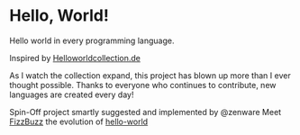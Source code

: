 Hello, World!
=============

Hello world in every programming language.

Inspired by [Helloworldcollection.de](http://helloworldcollection.de/)

As I watch the collection expand, this project has blown up more than I ever thought possible.
Thanks to everyone who continues to contribute, new languages are created every day!

Spin-Off project smartly suggested and implemented by @zenware
Meet [FizzBuzz](https://github.com/zenware/FizzBuzz) the evolution of [hello-world](https://github.com/leachim6/hello-world)
